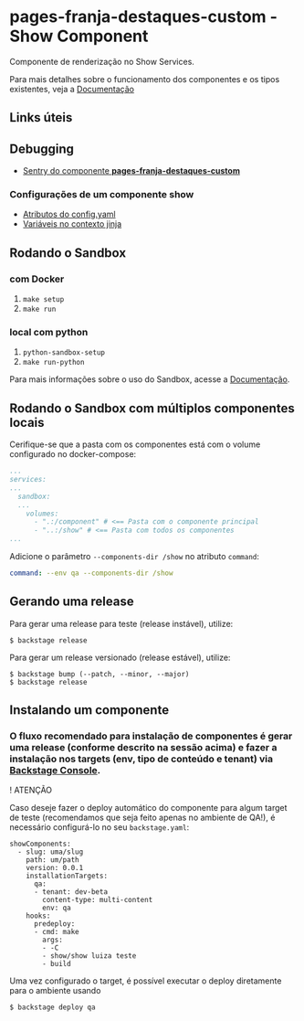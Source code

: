 # pages-franja-destaques-custom - Show Component

Componente de renderização no Show Services.

Para mais detalhes sobre o funcionamento dos componentes e os tipos existentes, veja a [Documentação](https://developer.globoi.com/docs/default/component/backstage-docs/show/renderizacao/)

## Links úteis

## Debugging

-   [Sentry do componente **pages-franja-destaques-custom**](https://web.sentry.globoi.com/globocom/show-services-template-render/?query=is%3Aunresolved+infoglobo%2Fpages-franja-destaques-custom)

### Configurações de um componente show

-   [Atributos do config.yaml](https://developer.globoi.com/docs/default/component/backstage-docs/show/renderizacao/configuration/)
-   [Variáveis no contexto jinja](https://developer.globoi.com/docs/default/component/backstage-docs/show/renderizacao/context/)

## Rodando o Sandbox

### com Docker

1. `make setup`
2. `make run`

### local com python

1. `python-sandbox-setup`
2. `make run-python`

Para mais informações sobre o uso do Sandbox, acesse a [Documentação](http://docs.backstage.globoi.com/show/sandbox/).

## Rodando o Sandbox com múltiplos componentes locais

Cerifique-se que a pasta com os componentes está com o volume configurado no docker-compose:

```yaml
...
services:
...
  sandbox:
  ...
    volumes:
      - ".:/component" # <== Pasta com o componente principal
      - "..:/show" # <== Pasta com todos os componentes
...
```

Adicione o parâmetro `--components-dir /show` no atributo `command`:

```yaml
command: --env qa --components-dir /show
```

## Gerando uma release

Para gerar uma release para teste (release instável), utilize:

```
$ backstage release
```

Para gerar um release versionado (release estável), utilize:

```
$ backstage bump (--patch, --minor, --major)
$ backstage release
```

## Instalando um componente

### O fluxo recomendado para instalação de componentes é gerar uma release (conforme descrito na sessão acima) e fazer a instalação nos targets (env, tipo de conteúdo e tenant) via [Backstage Console](https://console.backstage.globoi.com/).

! ATENÇÃO

Caso deseje fazer o deploy automático do componente para algum target de teste (recomendamos que seja feito apenas no ambiente de QA!), é necessário configurá-lo no seu `backstage.yaml`:

```
showComponents:
  - slug: uma/slug
    path: um/path
    version: 0.0.1
    installationTargets:
      qa:
      - tenant: dev-beta
        content-type: multi-content
        env: qa
    hooks:
      predeploy:
      - cmd: make
        args:
        - -C
        - show/show luiza teste
        - build
```

Uma vez configurado o target, é possível executar o deploy diretamente para o ambiente usando

```
$ backstage deploy qa
```
